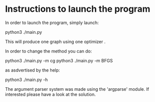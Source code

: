 # Instructions to launch the program

In order to launch the program, simply launch:

python3 ./main.py 

This will produce one graph using one optimizer .

In order to change the method you can do:

python3 ./main.py -m cg
python3 ./main.py -m BFGS

as asdvertised by the help:

python3 ./main.py -h

The argument parser system was made using the 'argparse' module.
If interested please have a look at the solution.


